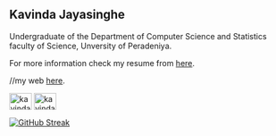 ## Kavinda Jayasinghe
Undergraduate of the Department of Computer Science and Statistics faculty of Science, Unversity of Peradeniya. 

For more information check my resume from [here](https://drive.google.com/file/d/1bjrmqJsHZJy9wmusSMPUw2RGnlfjQKiu/view?usp=sharing).

//my web [here](https://kavinda-jayasinghe.github.io./).

<a href="https://linkedin.com/in/kavinda-jayasinghe-pdn" target="blank"><img align="center" src="https://raw.githubusercontent.com/rahuldkjain/github-profile-readme-generator/master/src/images/icons/Social/linked-in-alt.svg" alt="kavinda-jayasinghe-pdn" height="30" width="40" /></a>
<a href="https://instagram.com/kavinda__jayasinghe" target="blank"><img align="center" src="https://raw.githubusercontent.com/rahuldkjain/github-profile-readme-generator/master/src/images/icons/Social/instagram.svg" alt="kavinda__jayasinghe" height="30" width="40" /></a>

[![GitHub Streak](https://github-readme-streak-stats.herokuapp.com?user=kavinda-jayasinghe&theme=dark)](https://git.io/streak-stats)




